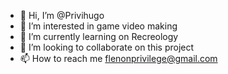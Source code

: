 - 👋 Hi, I’m @Privihugo
- 👀 I’m interested in game video making
- 🌱 I’m currently learning on Recreology
- 💞️ I’m looking to collaborate on this project
- 📫 How to reach me flenonprivilege@gmail.com

<!---
Privihugo/Privihugo is a ✨ special ✨ repository because its `README.md` (this file) appears on your GitHub profile.
You can click the Preview link to take a look at your changes.
--->

